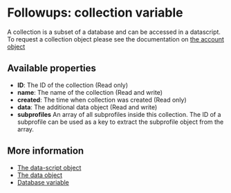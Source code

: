# Followups: collection variable

A collection is a subset of a database and can be accessed in a datascript.
To request a collection object please see the documentation on [the account object](./followups-scripting-copernica)

## Available properties

* **ID**: The ID of the collection (Read only)
* **name**: The name of the collection (Read and write)
* **created**: The time when collection was created (Read only)
* **data**: The additional data object (Read and write)
* **subprofiles** An array of all subprofiles inside this collection. 
The ID of a subprofile can be used as a key to extract the subprofile 
object from the array.

## More information
* [The data-script object](./followups-scripting)
* [The data object](./followups-scripting-data)
* [Database variable](./followups-scripting-database)
